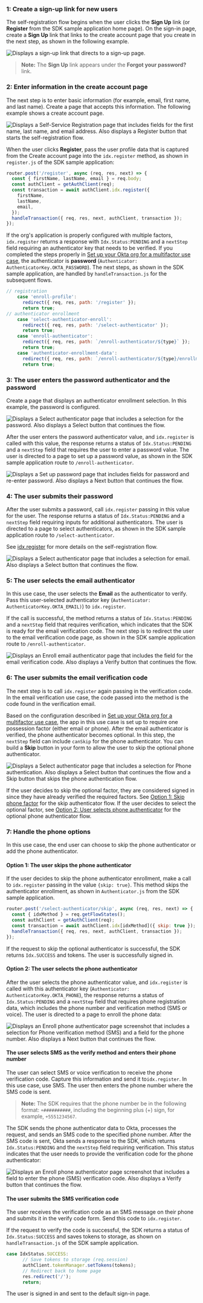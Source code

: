 ### 1: Create a sign-up link for new users

The self-registration flow begins when the user clicks the **Sign Up** link (or **Register** from the SDK sample application home page). On the sign-in page, create a **Sign Up** link that links to the create account page that you create in the next step, as shown in the following example.

<div class="common-image-format">

![Displays a sign-up link that directs to a sign-up page. ](/img/oie-embedded-sdk/oie-embedded-sdk-use-case-simple-sign-on-screenshot-sign-in-nodejs.png)

</div>

> **Note:** The **Sign Up** link appears under the **Forgot your password?** link.

### 2: Enter information in the create account page

The next step is to enter basic information (for example, email, first name, and last name). Create a page that accepts this information. The following example shows a create account page.

<div class="common-image-format">

![Displays a Self-Service Registration page that includes fields for the first name, last name, and email address. Also displays a Register button that starts the self-registration flow. ](/img/oie-embedded-sdk/oie-embedded-sdk-use-case-simple-self-serv-screen-enroll-user-nodejs.png)

</div>

When the user clicks **Register**, pass the user profile data that is captured from the Create account page into the `idx.register` method, as shown in `register.js` of the SDK sample application:

```JavaScript
router.post('/register', async (req, res, next) => {
  const { firstName, lastName, email } = req.body;
  const authClient = getAuthClient(req);
  const transaction = await authClient.idx.register({
    firstName,
    lastName,
    email,
  });
  handleTransaction({ req, res, next, authClient, transaction });
});
```

If the org's application is properly configured with multiple factors, `idx.register` returns a response with `Idx.Status:PENDING` and a `nextStep` field requiring an authenticator key that needs to be verified. If you completed the steps properly in [Set up your Okta org for a multifactor use case](/docs/guides/oie-embedded-common-org-setup/nodejs/main/#set-up-your-okta-org-for-a-multifactor-use-case), the authenticator is **password** (`Authenticator: AuthenticatorKey.OKTA_PASSWORD`). The next steps, as shown in the SDK sample application, are handled by `handleTransaction.js` for the subsequent flows.

```JavaScript
// registration
    case 'enroll-profile':
      redirect({ req, res, path: '/register' });
      return true;
// authenticator enrollment
    case 'select-authenticator-enroll':
      redirect({ req, res, path: '/select-authenticator' });
      return true;
    case 'enroll-authenticator':
      redirect({ req, res, path: `/enroll-authenticator/${type}` });
      return true;
    case 'authenticator-enrollment-data':
      redirect({ req, res, path: `/enroll-authenticator/${type}/enrollment-data` });
      return true;
```

### 3: The user enters the password authenticator and the password

Create a page that displays an authenticator enrollment selection. In this example, the password is configured.

<div class="common-image-format">

![Displays a Select authenticator page that includes a selection for the password. Also displays a Select button that continues the flow.](/img/oie-embedded-sdk/oie-embedded-sdk-use-case-simple-self-serv-screen-enroll-pwd-auth-nodejs.png)

</div>

After the user enters the password authenticator value, and `idx.register` is called with this value, the response returns a status of `Idx.Status:PENDING` and a `nextStep` field that requires the user to enter a password value. The user is directed to a page to set up a password value, as shown in the SDK sample application route to `/enroll-authenticator`.

<div class="common-image-format">

![Displays a Set up password page that includes fields for password and re-enter password. Also displays a Next button that continues the flow.](/img/oie-embedded-sdk/oie-embedded-sdk-use-case-simple-self-serv-screen-set-up-pwd-nodejs.png)

</div>

### 4: The user submits their password

After the user submits a password, call `idx.register` passing in this value for the user. The response returns a status of `Idx.Status:PENDING` and a `nextStep` field requiring inputs for additional authenticators. The user is directed to a page to select authenticators, as shown in the SDK sample application route to `/select-authenticator`.

See [idx.register](https://github.com/okta/okta-auth-js/blob/master/docs/idx.md#idxregister) for more details on the self-registration flow.

<div class="common-image-format">

![Displays a Select authenticator page that includes a selection for email. Also displays a Select button that continues the flow.](/img/oie-embedded-sdk/oie-embedded-sdk-use-case-simple-self-serv-screen-enroll-email-auth-nodejs.png)

</div>

### 5: The user selects the email authenticator

In this use case, the user selects the **Email** as the authenticator to verify. Pass this user-selected authenticator key (`Authenticator: AuthenticatorKey.OKTA_EMAIL)`) to `idx.register`.

 If the call is successful, the method returns a status of `Idx.Status:PENDING` and a `nextStep` field that requires verification, which indicates that the SDK is ready for the email verification code. The next step is to redirect the user to the email verification code page, as shown in the SDK sample application route to `/enroll-authenticator`.

<div class="common-image-format">

![Displays an Enroll email authenticator page that includes the field for the email verification code. Also displays a Verify button that continues the flow.](/img/oie-embedded-sdk/oie-embedded-sdk-use-case-simple-self-serv-screen-email-verify-nodejs.png)

</div>

### 6: The user submits the email verification code

The next step is to call `idx.register` again passing in the verification code. In the email verification use case, the code passed into the method is the code found in the verification email.

Based on the configuration described in [Set up your Okta org for a multifactor use case](/docs/guides/oie-embedded-common-org-setup/nodejs/main/#set-up-your-okta-org-for-a-multifactor-use-case), the app in this use case is set up to require one possession factor (either email or phone). After the email authenticator is verified, the phone authenticator becomes optional. In this step, the `nextStep` field can include `canSkip` for the phone authenticator. You can build a **Skip** button in your form to allow the user to skip the optional phone authenticator.

<div class="common-image-format">

![Displays a Select authenticator page that includes a selection for Phone authentication. Also displays a Select button that continues the flow and a Skip button that skips the phone authentication flow. ](/img/oie-embedded-sdk/oie-embedded-sdk-use-case-simple-self-serv-screen-phone-auth-and-skip-nodejs.png)

</div>

If the user decides to skip the optional factor, they are considered signed in since they have already verified the required factors. See [Option 1: Skip phone factor](#option-1-skip-phone-factor) for the skip authenticator flow. If the user decides to select the optional factor, see [Option 2: User selects phone authenticator](#option-2-user-selects-phone-authenticator) for the optional phone authenticator flow.

### 7: Handle the phone options

In this use case, the end user can choose to skip the phone authenticator or add the phone authenticator.

#### Option 1: The user skips the phone authenticator

If the user decides to skip the phone authenticator enrollment, make a call to `idx.register` passing in the value `{skip: true}`. This method skips the authenticator enrollment, as shown in `Authenticator.js` from the SDK sample application.

```JavaScript
router.post('/select-authenticator/skip', async (req, res, next) => {
  const { idxMethod } = req.getFlowStates();
  const authClient = getAuthClient(req);
  const transaction = await authClient.idx[idxMethod]({ skip: true });
  handleTransaction({ req, res, next, authClient, transaction });
});
```

If the request to skip the optional authenticator is successful, the SDK returns `Idx.SUCCESS` and tokens. The user is successfully signed in.

#### Option 2: The user selects the phone authenticator

After the user selects the phone authenticator value, and `idx.register` is called with this authenticator key (`Authenticator: AuthenticatorKey.OKTA_PHONE`), the response returns a status of `Idx.Status:PENDING` and a `nextStep` field that requires phone registration data, which includes the phone number and verification method (SMS or voice). The user is directed to a page to enroll the phone data:

<div class="common-image-format">

![Displays an Enroll phone authenticator page screenshot that includes a selection for Phone verification method (SMS) and a field for the phone number. Also displays a Next button that continues the flow.](/img/oie-embedded-sdk/oie-embedded-sdk-use-case-simple-self-serv-screen-enroll-phone-auth-nodejs.png)

</div>

#### The user selects SMS as the verify method and enters their phone number

The user can select SMS or voice verification to receive the phone verification code. Capture this information and send it to`idx.register`. In this use case, use SMS. The user then enters the phone number where the SMS code is sent.

> **Note:** The SDK requires that the phone number be in the following format: `+##########`, including the beginning plus (+) sign, for example, `+5551234567`.

The SDK sends the phone authenticator data to Okta, processes the request, and sends an SMS code to the specified phone number. After the SMS code is sent, Okta sends a response to the SDK, which returns `Idx.Status:PENDING` and the `nextStep` field requiring verification. This status indicates that the user needs to provide the verification code for the phone authenticator:

<div class="common-image-format">

![Displays an Enroll phone authenticator page screenshot that includes a field to enter the phone (SMS) verification code. Also displays a Verify button that continues the flow.](/img/oie-embedded-sdk/oie-embedded-sdk-use-case-simple-self-serv-screen-enroll-phone-verify-nodejs.png)

</div>

#### The user submits the SMS verification code

The user receives the verification code as an SMS message on their phone and submits it in the verify code form. Send this code to `idx.register`.

If the request to verify the code is successful, the SDK returns a status of `Idx.Status:SUCCESS` and saves tokens to storage, as shown on `handleTransaction.js` of the SDK sample application.

```JavaScript
case IdxStatus.SUCCESS:
      // Save tokens to storage (req.session)
      authClient.tokenManager.setTokens(tokens);
      // Redirect back to home page
      res.redirect('/');
      return;
```

The user is signed in and sent to the default sign-in page.
